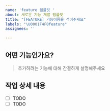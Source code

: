 ```yaml
---
name: 'feature 템플릿 '
about: 새로운 기능 개발 템플릿
title: "[FEATURE] 기능이름을 적어주세요"
labels: "\U0001F4F0feature"
assignees: ''

---
```


## 어떤 기능인가요?

> 추가하려는 기능에 대해 간결하게 설명해주세요

## 작업 상세 내용

- [ ] TODO
- [ ] TODO
